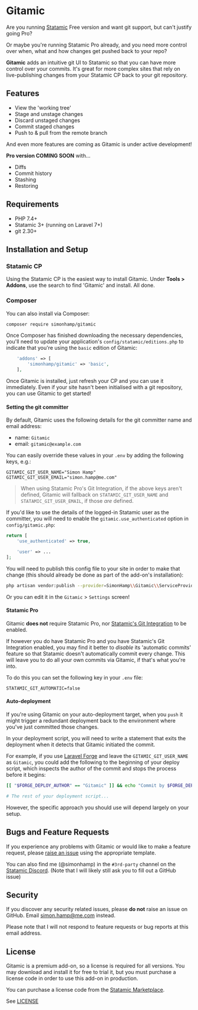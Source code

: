 # Gitamic
Are you running [Statamic](https://statamic.com) Free version and want git support, but can't justify going Pro?

Or maybe you're running Statamic Pro already, and you need more control over when, what and how changes get pushed back
to your repo?

**Gitamic** adds an intuitive git UI to Statamic so that you can have more control over your commits. It's great for
more complex sites that rely on live-publishing changes from your Statamic CP back to your git repository.

## Features
- View the 'working tree'
- Stage and unstage changes
- Discard unstaged changes
- Commit staged changes
- Push to & pull from the remote branch

And even more features are coming as Gitamic is under active development!

**Pro version COMING SOON** with...

- Diffs
- Commit history
- Stashing
- Restoring

## Requirements

- PHP 7.4+
- Statamic 3+ (running on Laravel 7+)
- git 2.30+

## Installation and Setup
### Statamic CP
Using the Statamic CP is the easiest way to install Gitamic. Under **Tools > Addons**, use the search to find 'Gitamic'
and install. All done.

### Composer
You can also install via Composer:

```bash
composer require simonhamp/gitamic
```

Once Composer has finished downloading the necessary dependencies, you'll need to update your application's
`config/statamic/editions.php` to indicate that you're using the `basic` edition of Gitamic:

```php
    'addons' => [
        'simonhamp/gitamic' => 'basic',
    ],
```

Once Gitamic is installed, just refresh your CP and you can use it immediately. Even if your site hasn't been
initialised with a git repository, you can use Gitamic to get started!

#### Setting the git committer

By default, Gitamic uses the following details for the git committer name and email address:

- name: `Gitamic`
- email: `gitamic@example.com`

You can easily override these values in your `.env` by adding the following keys, e.g.:

```dotenv
GITAMIC_GIT_USER_NAME="Simon Hamp"
GITAMIC_GIT_USER_EMAIL="simon.hamp@me.com"
```

> When using Statamic Pro's Git Integration, if the above keys aren't defined, Gitamic will fallback on
> `STATAMIC_GIT_USER_NAME` and `STATAMIC_GIT_USER_EMAIL`, if those _are_ defined.

If you'd like to use the details of the logged-in Statamic user as the committer, you will need to enable the
`gitamic.use_authenticated` option in `config/gitamic.php`:

```php
return [
    'use_authenticated' => true,

    'user' => ...
];
```

You will need to publish this config file to your site in order to make that change (this should already be done as part
of the add-on's installation):

```bash
php artisan vendor:publish --provider=SimonHamp\\Gitamic\\ServiceProvider
```

Or you can edit it in the `Gitamic` > `Settings` screen!

#### Statamic Pro
Gitamic **does not** require Statamic Pro, nor [Statamic's Git Integration](https://statamic.dev/git-integration) to be
enabled.

If however you do have Statamic Pro and you have Statamic's Git Integration enabled, you may find it better to _disable_
its 'automatic commits' feature so that Statamic doesn't automatically commit every change. This will leave you to do
all your own commits via Gitamic, if that's what you're into.

To do this you can set the following key in your `.env` file:

```dotenv
STATAMIC_GIT_AUTOMATIC=false
```

#### Auto-deployment

If you're using Gitamic on your auto-deployment target, when you `push` it might trigger a redundant deployment back to
the environment where you've just committed those changes.

In your deployment script, you will need to write a statement that exits the deployment when it detects that Gitamic
initiated the commit.

For example, if you use [Laravel Forge](https://forge.laravel.com/) and leave the `GITAMIC_GIT_USER_NAME` as `Gitamic`,
you could add the following to the beginning of your deploy script, which inspects the author of the commit and stops
the process before it begins:

```bash
[[ "$FORGE_DEPLOY_AUTHOR" == "Gitamic" ]] && echo "Commit by $FORGE_DEPLOY_AUTHOR" && exit 0

# The rest of your deployment script...
```

However, the specific approach you should use will depend largely on your setup.

## Bugs and Feature Requests
If you experience any problems with Gitamic or would like to make a feature request, please
[raise an issue](https://github.com/simonhamp/Gitamic/issues) using the appropriate template.

You can also find me (@simonhamp) in the `#3rd-party` channel on the [Statamic Discord](https://statamic.com/discord).
(Note that I will likely still ask you to fill out a GitHub issue)

## Security
If you discover any security related issues, please **do not** raise an issue on GitHub. Email simon.hamp@me.com
instead.

Please note that I will not respond to feature requests or bug reports at this email address.

## License
Gitamic is a premium add-on, so a license is required for all versions. You may download and install it for free to
trial it, but you must purchase a license code in order to use this add-on in production.

You can purchase a license code from the [Statamic Marketplace](https://statamic.com/addons/simonhamp/gitamic).

See [LICENSE](https://github.com/simonhamp/Gitamic/blob/main/LICENSE.md)
